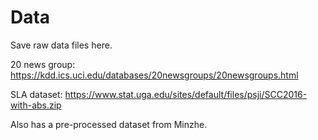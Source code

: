 # Data

Save raw data files here.

20 news group: https://kdd.ics.uci.edu/databases/20newsgroups/20newsgroups.html

SLA dataset: https://www.stat.uga.edu/sites/default/files/psji/SCC2016-with-abs.zip

Also has a pre-processed dataset from Minzhe. 
